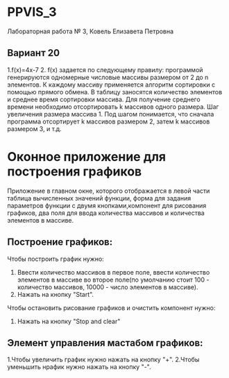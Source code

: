 # PPVIS_3

Лабораторная работа № 3, Ковель Елизавета Петровна
## Вариант 20
1.f(x)=4x-7
2. f(x) задается по следующему правилу: программой генерируются
одномерные числовые массивы размером от 2 до n элементов. К каждому
массиву применяется алгоритм сортировки с помощью прямого обмена. В
таблицу заносятся количество элементов и среднее время сортировки
массива. Для получение среднего времени необходимо отсортировать k
массивов одного размера. Шаг увеличения размера массива 1. Под шагом
понимается, что сначала программа отсортирует k массивов размером 2,
затем k массивов размером 3, и т.д.

Оконное приложение для построения графиков
=====
Приложение в главном окне, которого отображается в левой части таблица вычисленных значений функции, форма для задания параметров функции с двумя кнопками,компонент для рисования графиков, два поля для ввода количества массивов и количества элементов в массиве.

## Построение графиков:
Чтобы построить график нужно:
1. Ввести количество массивов в первое поле, ввести количество элементов в массиве во второе поле(по умолчанию стоит 100 - количество массивов, 10000 - число элементов в массиве).
2. Нажать на кнопку "Start".

Чтобы остановить рисование графиков и очистить компонент нужно:
1. Нажать на кнопку "Stop and clear"

## Элемент управления мастабом графиков:
1.Чтобы увеличить график нужно нажать на кнопку "+".
2.Чтобы уменьшить нрафик нужно нажать на кнопку "-".




